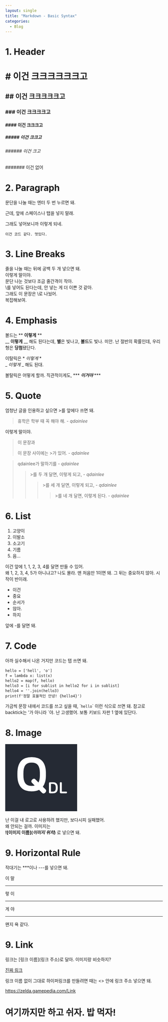 ```yaml
---
layout: single
title: "Markdown - Basic Syntax"
categories:
  - Blog
---
```


# 1. Header
# # 이건 크크크크크크고
## ## 이건 크크크크크고
### ### 이건 크크크크고
#### #### 이건 크크크고
##### ##### 이건 크크고
###### ###### 이건 크고
####### 이건 없어

# 2. Paragraph
문단을 나눌 때는 엔터 두 번 누르면 돼.

근데, 앞에 스페이스나 탭을 넣지 말래.

  그래도 넣어보니까 이렇게 되네.

    이건 코드 같다. 멋있다.

# 3. Line Breaks
줄을 나눌 때는 뒤에 공백 두 개 넣으면 돼.  
이렇게 말이야.  
문단 나눈 것보다 조금 줄간격이 작아.  
\를 넣어도 된다는데, 안 넣는 게 더 이쁜 것 같아.  
그래도 이 문장은 \로 나눴어.\
복잡해보여.

# 4. Emphasis
볼드는 ** **이렇게** **  
__ __이렇게__ __ 해도 된다는데, **별**은 빛나고, **볼드**도 빛나. 미안. 난 절반의 확률인데, 우리 형은 **당첨**됐단다.

이탈릭은 * *이렇게* *  
_ _이렇게_ _ 해도 된대. 

볼탈릭은 어떻게 할까. 직관적이게도, *** ***이거야*** ***

# 5. Quote
엄청난 글을 인용하고 싶으면 >를 앞에다 쓰면 돼.
> 휴학은 학부 때 꼭 해야 해. - *qdainlee*  

이렇게 말이야.

> 이 문장과 
>
> 이 문장 사이에는 >가 있어. - *qdainlee*

> qdainlee가 말하기를 - *qdainlee*
>> \>를 두 개 달면, 이렇게 되고, - *qdainlee*
>>> \>를 세 개 달면, 이렇게 되고, - *qdainlee*
>>>> \>를 네 개 달면, 이렇게 된다. - *qdainlee*

# 6. List
1. 고양이
1. 이발소
2. 소고기
3. 기름
4. 음...

이건 앞에 1, 1, 2, 3, 4를 달면 만들 수 있어.  
왜 1, 2, 3, 4, 5가 아니냐고? 나도 몰라. 맨 처음만 1이면 돼. 그 뒤는 중요하지 않아. 시작이 반이래.

- 이건
- 중요
- 순서가
- 않아.
- 하지

앞에 -를 달면 돼.

# 7. Code
아까 실수해서 나온 거지만 코드는 탭 쓰면 돼.

    hello = ['hell', 'o']
    f = lambda x: list(x)
    hello2 = map(f, hello)
    hello3 = [i for sublist in hello2 for i in sublist]
    hello4 = ''.join(hello3)
    print(f'정말 효율적인 안녕! {hello4}')

가금씩 문장 내에서 코드를 쓰고 싶을 때, \``hello`\` 이런 식으로 쓰면 돼. 참고로 backtick는 '가 아니라 `야. 난 고생했어. 보통 키보드 자판 1 옆에 있단다.

# 8. Image
![logo_QDL](/assets/images/logo_QDL.png)

난 이걸 내 로고로 사용하려 했지만, 보다시피 실패했어.  
왜 안되는 걸까. 이미지는  
**\![이미지 이름](*이미지 위치*)** 로 넣으면 돼. 

# 9. Horizontal Rule
작대기는 ***이나 ---를 넣으면 돼.

이 말

***

렇 이

---

게 야

---
왠지 욕 같다.

# 9. Link
링크는 \[링크 이름]\(링크 주소)로 달아. 이미지랑 비슷하지?  

[진짜 링크](https://zelda.gamepedia.com/Link)

링크 이름 없이 그대로 하이퍼링크를 만들려면 때는 <> 안에 링크 주소 넣으면 돼.

<https://zelda.gamepedia.com/Link>

# 여기까지만 하고 쉬자. 밥 먹자!